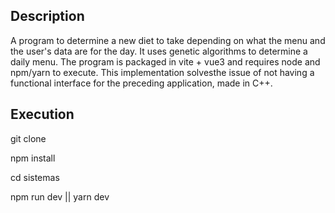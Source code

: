 ## Description
A program to determine a new diet to take depending on what the menu and the user's data are for the day.
It uses genetic algorithms to determine a daily menu.
The program is packaged in vite + vue3 and requires node and npm/yarn to execute.
This implementation solvesthe issue of not having a functional interface for the preceding application, made in C++.

##  Execution
git clone

npm install
 
cd sistemas

npm run dev || yarn dev

